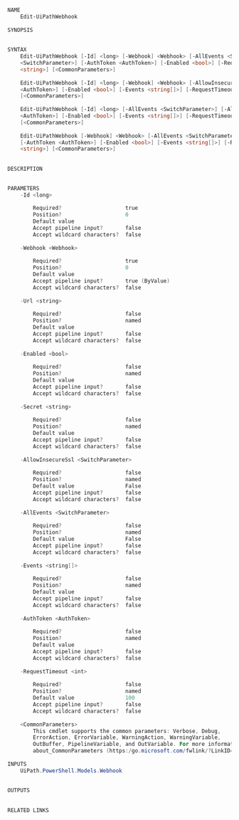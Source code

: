 ﻿```PowerShell

NAME
    Edit-UiPathWebhook
    
SYNOPSIS
    
    
SYNTAX
    Edit-UiPathWebhook [-Id] <long> [-Webhook] <Webhook> [-AllEvents <SwitchParameter>] [-AllowInsecureSsl 
    <SwitchParameter>] [-AuthToken <AuthToken>] [-Enabled <bool>] [-RequestTimeout <int>] [-Secret <string>] [-Url 
    <string>] [<CommonParameters>]
    
    Edit-UiPathWebhook [-Id] <long> [-Webhook] <Webhook> [-AllowInsecureSsl <SwitchParameter>] [-AuthToken 
    <AuthToken>] [-Enabled <bool>] [-Events <string[]>] [-RequestTimeout <int>] [-Secret <string>] [-Url <string>] 
    [<CommonParameters>]
    
    Edit-UiPathWebhook [-Id] <long> [-AllEvents <SwitchParameter>] [-AllowInsecureSsl <SwitchParameter>] [-AuthToken 
    <AuthToken>] [-Enabled <bool>] [-Events <string[]>] [-RequestTimeout <int>] [-Secret <string>] [-Url <string>] 
    [<CommonParameters>]
    
    Edit-UiPathWebhook [-Webhook] <Webhook> [-AllEvents <SwitchParameter>] [-AllowInsecureSsl <SwitchParameter>] 
    [-AuthToken <AuthToken>] [-Enabled <bool>] [-Events <string[]>] [-RequestTimeout <int>] [-Secret <string>] [-Url 
    <string>] [<CommonParameters>]
    
    
DESCRIPTION
    

PARAMETERS
    -Id <long>
        
        Required?                    true
        Position?                    0
        Default value                
        Accept pipeline input?       false
        Accept wildcard characters?  false
        
    -Webhook <Webhook>
        
        Required?                    true
        Position?                    0
        Default value                
        Accept pipeline input?       true (ByValue)
        Accept wildcard characters?  false
        
    -Url <string>
        
        Required?                    false
        Position?                    named
        Default value                
        Accept pipeline input?       false
        Accept wildcard characters?  false
        
    -Enabled <bool>
        
        Required?                    false
        Position?                    named
        Default value                
        Accept pipeline input?       false
        Accept wildcard characters?  false
        
    -Secret <string>
        
        Required?                    false
        Position?                    named
        Default value                
        Accept pipeline input?       false
        Accept wildcard characters?  false
        
    -AllowInsecureSsl <SwitchParameter>
        
        Required?                    false
        Position?                    named
        Default value                False
        Accept pipeline input?       false
        Accept wildcard characters?  false
        
    -AllEvents <SwitchParameter>
        
        Required?                    false
        Position?                    named
        Default value                False
        Accept pipeline input?       false
        Accept wildcard characters?  false
        
    -Events <string[]>
        
        Required?                    false
        Position?                    named
        Default value                
        Accept pipeline input?       false
        Accept wildcard characters?  false
        
    -AuthToken <AuthToken>
        
        Required?                    false
        Position?                    named
        Default value                
        Accept pipeline input?       false
        Accept wildcard characters?  false
        
    -RequestTimeout <int>
        
        Required?                    false
        Position?                    named
        Default value                100
        Accept pipeline input?       false
        Accept wildcard characters?  false
        
    <CommonParameters>
        This cmdlet supports the common parameters: Verbose, Debug,
        ErrorAction, ErrorVariable, WarningAction, WarningVariable,
        OutBuffer, PipelineVariable, and OutVariable. For more information, see 
        about_CommonParameters (https:/go.microsoft.com/fwlink/?LinkID=113216). 
    
INPUTS
    UiPath.PowerShell.Models.Webhook
    
    
OUTPUTS
    
    
RELATED LINKS



```
